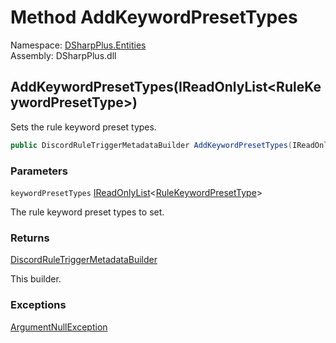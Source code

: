 # Method AddKeywordPresetTypes

Namespace: [DSharpPlus.Entities](DSharpPlus.Entities.md)  
Assembly: DSharpPlus.dll

## <a id="DSharpPlus_Entities_DiscordRuleTriggerMetadataBuilder_AddKeywordPresetTypes_System_Collections_Generic_IReadOnlyList_DSharpPlus_Enums_RuleKeywordPresetType__"></a>AddKeywordPresetTypes\(IReadOnlyList<RuleKeywordPresetType\>\)

Sets the rule keyword preset types.

```csharp
public DiscordRuleTriggerMetadataBuilder AddKeywordPresetTypes(IReadOnlyList<RuleKeywordPresetType> keywordPresetTypes)
```

### Parameters

`keywordPresetTypes` [IReadOnlyList](https://learn.microsoft.com/dotnet/api/system.collections.generic.ireadonlylist\-1)<[RuleKeywordPresetType](DSharpPlus.Enums.RuleKeywordPresetType.md)\>

The rule keyword preset types to set.

### Returns

[DiscordRuleTriggerMetadataBuilder](DSharpPlus.Entities.DiscordRuleTriggerMetadataBuilder.md)

This builder.

### Exceptions

[ArgumentNullException](https://learn.microsoft.com/dotnet/api/system.argumentnullexception)

